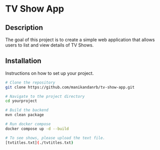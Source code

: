 # TV Show App

## Description
The goal of this project is to create a simple web application that allows
users to list and view details of TV Shows.

## Installation
Instructions on how to set up your project.

```bash
# Clone the repository
git clone https://github.com/manikandanrb/tv-show-app.git

# Navigate to the project directory
cd yourproject

# Build the backend
mvn clean package

# Run docker compose
docker compose up -d --build

# To see shows, please upload the text file.
[tvtitles.txt](./tvtitles.txt)
```
